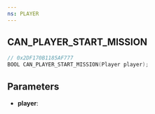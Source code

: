```yaml
---
ns: PLAYER
---
```

## CAN_PLAYER_START_MISSION

```c
// 0x2DF170B1185AF777
BOOL CAN_PLAYER_START_MISSION(Player player);
```

## Parameters
* **player**:
